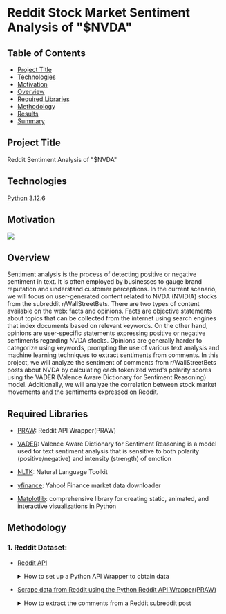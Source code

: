 # Reddit Stock Market Sentiment Analysis of "$NVDA" 


## Table of Contents
* [Project Title](#project-title)
* [Technologies](#technologies)
* [Motivation](#motivation)
* [Overview](#overview)
* [Required Libraries](#required-library)
* [Methodology](#methodology)
* [Results](#results)
* [Summary](#summary)



## Project Title
Reddit Sentiment Analysis of "$NVDA"

## Technologies
[Python](https://www.python.org/downloads/ "Download Python") 3.12.6

## Motivation
![](https://i.pinimg.com/564x/19/c1/3c/19c13c17a1765b1d3073f10e73e6419f.jpg)


## Overview 

Sentiment analysis is the process of detecting positive or negative sentiment in text. It is often employed by businesses to gauge brand reputation and understand customer perceptions. In the current scenario, we will focus on user-generated content related to NVDA (NVIDIA) stocks from the subreddit r/WallStreetBets. There are two types of content available on the web: facts and opinions. Facts are objective statements about topics that can be collected from the internet using search engines that index documents based on relevant keywords. On the other hand, opinions are user-specific statements expressing positive or negative sentiments regarding NVDA stocks. Opinions are generally harder to categorize using keywords, prompting the use of various text analysis and machine learning techniques to extract sentiments from comments. In this project, we will analyze the sentiment of comments from r/WallStreetBets posts about NVDA by calculating each tokenized word's polarity scores using the VADER (Valence Aware Dictionary for Sentiment Reasoning) model. Additionally, we will analyze the correlation between stock market movements and the sentiments expressed on Reddit.

## Required Libraries

* [PRAW](https://praw.readthedocs.io/en/stable/getting_started/installation.html): Reddit API Wrapper(PRAW)

* [VADER](https://pypi.org/project/vaderSentiment/#data): Valence Aware Dictionary for Sentiment Reasoning is a model used for text sentiment analysis that is sensitive to both polarity (positive/negative) and intensity (strength) of emotion

* [NLTK](https://www.nltk.org/install.html): Natural Language Toolkit

* [yfinance](https://pypi.org/project/yfinance/): Yahoo! Finance market data downloader

* [Matplotlib](https://matplotlib.org/): comprehensive library for creating static, animated, and interactive visualizations in Python


## Methodology

### 1. Reddit Dataset:
* [Reddit API](https://www.reddit.com/dev/api/)
  <details>
  <summary>How to set up a Python API Wrapper to obtain data</summary>
  
    ## Prerequisites
    1. To access Reddit's API, you will need to create a [Reddit account](https://www.reddit.com/register/)
    2. Client ID
    3. Client Secret
    4. User Agent

    ## Getting Access
  ![](img/create_application.png)
    1. Create an application via [App Preferences](https://www.reddit.com/prefs/apps), then select the "Are you a developer? Create another app..." at the bottom of the page.
    2. Fill out the required details: your API's **Name**, make sure to select the **'script'** option and the redirect URL with **http://localhost:8080** or **“http://www.example.com/unused/redirect/uri”** --- and click **'create app'**.
  
    ## Authentication Information
  ![](img/developed_app.png)
  iii. **Client ID('personal use script')**, **Client Secret('secret')**, and **User Agent('name')** values will be shown after creating your application-- these authentication information will be needed to create the ```praw.reddit```.
  
    ## Create a reddit connection with reddit API information


  ```python
  
  # Create praw.Reddit object with with reddit OAuth creds
  # Reddit application creds created at https://www.reddit.com/prefs/apps
  reddit = praw.Reddit(
              client_id= PRAWConfig.REDDIT_CLIENT_ID,
              client_secret= PRAWConfig.REDDIT_CLIENT_SECRET,
              user_agent= PRAWConfig.REDDIT_USER_AGENT)
   ```
  
    
  </details>
  
 * [Scrape data from Reddit using the Python Reddit API Wrapper(PRAW)](https://praw.readthedocs.io/en/latest/getting_started/authentication.html#script-application)
 
    <details>
    <summary>How to extract the comments from a Reddit subreddit post</summary>
    
      ## Create a submission object 
      ![]([Reddit_scrapper](https://github.com/user-attachments/assets/ed3ba9ee-23a8-4426-ae51-0fbba96c9937)
)
        
  
      
  

  
     
     
  
  
      
      

  
    </details>
    
 


